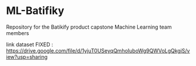 # ML-Batifiky

Repository for the Batikify product capstone Machine Learning team members

link dataset FIXED : https://drive.google.com/file/d/1yjuT0USeyqQmhoIuboWg9QWVoLgQkgjS/view?usp=sharing
